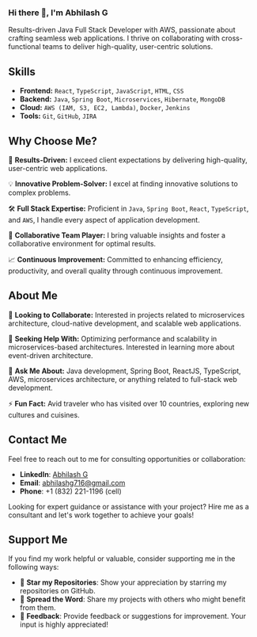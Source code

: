 ### Hi there 👋, I'm Abhilash G

Results-driven Java Full Stack Developer with AWS, passionate about crafting seamless web applications. I thrive on collaborating with cross-functional teams to deliver high-quality, user-centric solutions.

## Skills
- **Frontend:** `React`, `TypeScript`, `JavaScript`, `HTML`, `CSS`
- **Backend:** `Java`, `Spring Boot`, `Microservices`, `Hibernate`, `MongoDB`
- **Cloud:** `AWS (IAM, S3, EC2, Lambda)`, `Docker`, `Jenkins`
- **Tools:** `Git`, `GitHub`, `JIRA`

## Why Choose Me?

🚀 **Results-Driven:** I exceed client expectations by delivering high-quality, user-centric web applications.

💡 **Innovative Problem-Solver:** I excel at finding innovative solutions to complex problems.

🛠️ **Full Stack Expertise:** Proficient in `Java`, `Spring Boot`, `React`, `TypeScript`, and `AWS`, I handle every aspect of application development.

🤝 **Collaborative Team Player:** I bring valuable insights and foster a collaborative environment for optimal results.

📈 **Continuous Improvement:** Committed to enhancing efficiency, productivity, and overall quality through continuous improvement.

## About Me

👯 **Looking to Collaborate:** Interested in projects related to microservices architecture, cloud-native development, and scalable web applications.

🤔 **Seeking Help With:** Optimizing performance and scalability in microservices-based architectures. Interested in learning more about event-driven architecture.

💬 **Ask Me About:** Java development, Spring Boot, ReactJS, TypeScript, AWS, microservices architecture, or anything related to full-stack web development.

⚡ **Fun Fact:** Avid traveler who has visited over 10 countries, exploring new cultures and cuisines.


## Contact Me

Feel free to reach out to me for consulting opportunities or collaboration:

- **LinkedIn**: [Abhilash G](https://www.linkedin.com/in/abhilashk9832/) 
- **Email**: abhilashg716@gmail.com
- **Phone**: +1 (832) 221-1196 (cell)

Looking for expert guidance or assistance with your project? Hire me as a consultant and let's work together to achieve your goals!

## Support Me

If you find my work helpful or valuable, consider supporting me in the following ways:

- 🌟 **Star my Repositories**: Show your appreciation by starring my repositories on GitHub.
- 📢 **Spread the Word**: Share my projects with others who might benefit from them.
- 💬 **Feedback**: Provide feedback or suggestions for improvement. Your input is highly appreciated!






<!--
**abhilashgadagoju/abhilashgadagoju** is a ✨ _special_ ✨ repository because its `README.md` (this file) appears on your GitHub profile.

Here are some ideas to get you started:

- 🔭 I’m currently working on ...
- 🌱 I’m currently learning ...
- 👯 I’m looking to collaborate on ...
- 🤔 I’m looking for help with ...
- 💬 Ask me about ...
- 📫 How to reach me: ...
- 😄 Pronouns: ...
- ⚡ Fun fact: ...
-->
